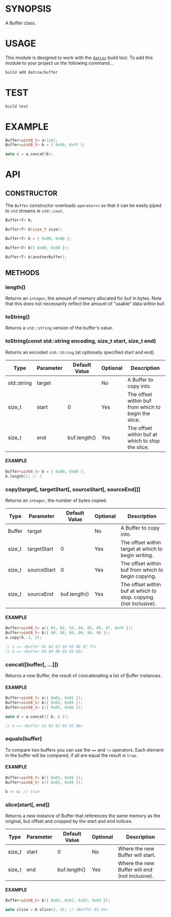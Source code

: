 # SYNOPSIS
A Buffer class.


# USAGE
This module is designed to work with the [`datcxx`][0] build tool. To add this
module to your project us the following command...

```bash
build add datcxx/buffer
```


# TEST

```bash
build test
```


# EXAMPLE

```c++
Buffer<uint8_t> a(128);
Buffer<uint8_t> b = { 0x00, 0xFF };

auto c = a.concat(b);
```

# API


## CONSTRUCTOR
The `Buffer` constructor overloads `operator<<` so that it can be easily
piped to `std` streams ie `std::cout`.

```c++
Buffer<T> b;
```

```c++
Buffer<T> b(size_t size);
```

```c++
Buffer<T> b = { 0x00, 0x00 };
```

```c++
Buffer<T> b({ 0x00, 0x00 });
```

```c++
Buffer<T> b(anotherBuffer);
```


## METHODS


### length()
Returns an `integer`, the amount of memory allocated for buf in bytes. Note that
this does not necessarily reflect the amount of "usable" data within buf.

### toString()
Returns a `std::string` version of the buffer's value.

### toString(const std::string encoding, size_t start, size_t end)
Returns an encoded `std::String` (at optionally specified start and end).

| Type        | Parameter   | Default Value | Optional | Description                                                      |
| ----------- | ----------- | ------------- | -------- | ---------------------------------------------------------------- |
| std::string | target      |               | No       | A Buffer to copy into.                                           |
| size_t      | start       | 0             | Yes      | The offset within buf from which to begin the slice.             |
| size_t      | end         | buf.length()  | Yes      | The offset within buf at which to stop the slice.                |


#### EXAMPLE
```c++
Buffer<uint8_t> b = { 0x00, 0x00 };
b.length(); // 2
```

### copy(target[, targetStart[, sourceStart[, sourceEnd]]]
Returns an `integer`, the number of bytes copied.

| Type   | Parameter   | Default Value | Optional | Description                                                      |
| ------ | ----------- | ------------- | -------- | ---------------------------------------------------------------- |
| Buffer | target      |               | No       | A Buffer to copy into.                                           |
| size_t | targetStart | 0             | Yes      | The offset within target at which to begin writing.              |
| size_t | sourceStart | 0             | Yes      | The offset within buf from which to begin copying.               |
| size_t | sourceEnd   | buf.length()  | Yes      | The offset within buf at which to stop. copying (not inclusive). |


#### EXAMPLE
```c++
Buffer<uint8_t> a({ 01, 02, 03, 04, 05, 06, 07, 0xFF });
Buffer<uint8_t> b({ 00, 00, 00, 00, 00, 00 });
a.copy(b, 3, 2);

// a == <Buffer 01 02 03 04 05 06 07 ff>
// b == <Buffer 00 00 00 03 04 05>
```

### concat([buffer[, ...]])
Returns a new Buffer, the result of concatenating a list of Buffer instances.


#### EXAMPLE
```c++
Buffer<uint8_t> a({ 0x01, 0x02 });
Buffer<uint8_t> b({ 0x03, 0x04 });
Buffer<uint8_t> c({ 0x05, 0x06 });

auto d = a.concat({ b, c });

// d == <Buffer 01 02 03 04 05 06>
```

### equals(buffer)
To compare two buffers you can use the `==` and `!=` operators. Each
element in the buffer will be compared, if all are equal the result is `true`.

#### EXAMPLE
```c++
Buffer<uint8_t> b({ 0x03, 0x04 });
Buffer<uint8_t> c({ 0x05, 0x06 });

b != c; // true
```


### slice(start[, end])
Returns a new instance of Buffer that references the same memory as the
original, but offset and cropped by the start and end indices.


| Type   | Parameter | Default Value | Optional | Description                                    |
| ------ | --------- | ------------- | -------- | ---------------------------------------------- |
| size_t | start     | 0             | No       | Where the new Buffer will start.               |
| size_t | end       | buf.length()  | Yes      | Where the new Buffer will end (not inclusive). |


#### EXAMPLE
```c++
Buffer<uint8_t> b({ 0x01, 0x02, 0x03, 0x04 });

auto slice = b.slice(2, 4); // <Buffer 03 04>
```

[0]:https://github.com/datcxx/build
